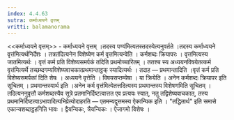 ```yaml
---
index: 4.4.63
sutra: कर्माध्ययने वृत्तम्
vritti: balamanorama
---
```


<<कर्माध्ययने वृत्तम्>> - कर्माध्ययने वृत्तम् ।तदस्य पण्य॑मित्यतस्तदस्येत्यनुवर्तते ।तदस्य कर्माध्ययने वृत्त॑मित्यर्थनिर्देशः । तत्रत॑दित्यनेन विशेष्येण कर्म वृत्तमित्यन्वेति । कर्मशब्दः क्रियापरः । वृत्तमित्यस्य जातमित्यर्थः । वृत्तं कर्म प्रति विशेष्यसमर्पकं तदिति प्रथमोच्चारितम् । ततश्च स्य अध्ययनविषयेतत्कर्म वृत्त॑मित्यर्थे तच्छब्दगम्यविशेष्यवाचकात्प्रथमान्ताट्ठक् स्यादित्यर्थः । तदाह — प्रथमान्तादिति ।वृत्तं कर्म प्रति विशेष्यसमर्पका॑ दिति शेषः । अध्ययने वृत्तेति । विषयसप्तम्येषा । या क्रियेति । अनेन कर्मशब्दः क्रियापर इति सूचितम् । प्रथमान्तस्यार्थ इति ।अनेन कर्म वृत्त॑मित्येतत्तदित्यस्य प्रथमान्तस्य विशेषणमिति सूचितम् । तदित्यननुवृत्तौ कर्मशब्दस्यैव सूत्रे प्रतमानिर्दिष्टत्वात्तत एव प्रत्ययः स्यात्, नतु तद्विशेष्यवाचकात्, तस्य प्रथमानिर्दिष्टत्वाऽभावादित्यभिप्रेत्योदाहरति — एतमन्यद्वृत्तमस्य ऐकान्यिक इति । "तद्धितार्थ" इति समासे एकान्यशब्दाट्ठहगिति भावः । द्वैयन्यिकः, त्रैयन्यिकः । ऐजागमो विशेषः ।